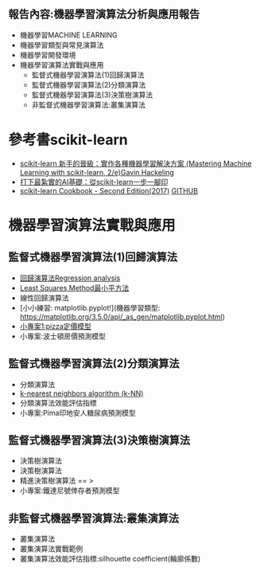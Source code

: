 ## 報告內容:機器學習演算法分析與應用報告
- 機器學習MACHINE LEARNING 
- 機器學習類型與常見演算法
- 機器學習開發環境
- 機器學習演算法實戰與應用
  - 監督式機器學習演算法(1)回歸演算法
  - 監督式機器學習演算法(2)分類演算法
  - 監督式機器學習演算法(3)決策樹演算法
  - 非監督式機器學習演算法:叢集演算法
# 參考書scikit-learn
- [scikit-learn 新手的晉級：實作各種機器學習解決方案 (Mastering Machine Learning with scikit-learn, 2/e)Gavin Hackeling](https://www.tenlong.com.tw/products/9789864344840)
- [打下最紮實的AI基礎：從scikit-learn一步一腳印](https://www.books.com.tw/products/0010816766?sloc=main)
- [scikit-learn Cookbook - Second Edition(2017)](https://www.packtpub.com/product/scikit-learn-cookbook-second-edition/9781787286382) [GITHUB](https://github.com/packtpublishing/scikit-learn-cookbook-second-edition)


# 機器學習演算法實戰與應用
## 監督式機器學習演算法(1)回歸演算法
- [回歸演算法Regression analysis](https://en.wikipedia.org/wiki/Regression_analysis)
- [Least Squares Method最小平方法](https://en.wikipedia.org/wiki/Least_squares)
- 線性回歸演算法
- [小小練習: matplotlib.pyplot!](機器學習類型: https://matplotlib.org/3.5.0/api/_as_gen/matplotlib.pyplot.html)
- [小專案1:pizza定價模型](https://github.com/PacktPublishing/Mastering-Machine-Learning-with-scikit-learn-Second-Edition/tree/master/chapter02)
- 小專案:波士頓房價預測模型
## 監督式機器學習演算法(2)分類演算法
- 分類演算法
- [k-nearest neighbors algorithm (k-NN) ](https://en.wikipedia.org/wiki/K-nearest_neighbors_algorithm)
- 分類演算法效能評估指標
- 小專案:Pima印地安人糖尿病預測模型
## 監督式機器學習演算法(3)決策樹演算法
- 決策樹演算法
- 決策樹演算法
- 精進決策樹演算法 == >
- 小專案:鐵達尼號倖存者預測模型
## 非監督式機器學習演算法:叢集演算法
- 叢集演算法
- 叢集演算法實戰範例
- 叢集演算法效能評估指標:silhouette coefficient(輪廓係數)
